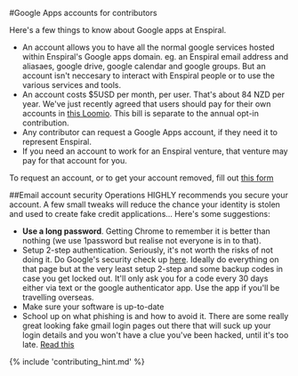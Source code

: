 #Google Apps accounts for contributors

Here's a few things to know about Google apps at Enspiral.

* An account allows you to have all the normal google services hosted within Enspiral's Google apps domain. eg. an Enspiral email address and aliasaes, google drive, google calendar and google groups. But an account isn't neccesary to interact with Enspiral people or to use the various services and tools.
* An account costs $5USD per month, per user. That's about 84 NZD per year. We've just recently agreed that users should pay for their own accounts in [this Loomio](https://www.loomio.org/d/9kpIaK6W/comment/1132628/). This bill is separate to the annual opt-in contribution.
* Any contributor can request a Google Apps account, if they need it to represent Enspiral.
* If you need an account to work for an Enspiral venture, that venture may pay for that account for you.

To request an account, or to get your account removed, fill out [this form](https://docs.google.com/a/enspiral.com/forms/d/e/1FAIpQLSdpzzBQOHtMCowHOLamaBYqu4a-TsoP7Z4T8R-3pUWveyD0sw/viewform#responses)

##Email account security
Operations HIGHLY recommends you secure your account. A few small tweaks will reduce the chance your identity is stolen and used to create fake credit applications... Here's some suggestions:

* <b>Use a long password</b>. Getting Chrome to remember it is better than nothing (we use 1password but realise not everyone is in to that).
* Setup 2-step authentication. Seriously, it's not worth the risks of not doing it. Do Google's security check up [here](https://myaccount.google.com/). Ideally do everything on that page but at the very least setup 2-step and some backup codes in case you get locked out. It'll only ask you for a code every 30 days either via text or the google authenticator app. Use the app if you'll be travelling overseas.
* Make sure your software is up-to-date
* School up on what phishing is and how to avoid it. There are some really great looking fake gmail login pages out there that will suck up your login details and you won't have a clue you've been hacked, until it's too late. [Read this](https://www.tracesecurity.com/blog/social-engineering-red-flags)

{% include 'contributing_hint.md' %}
